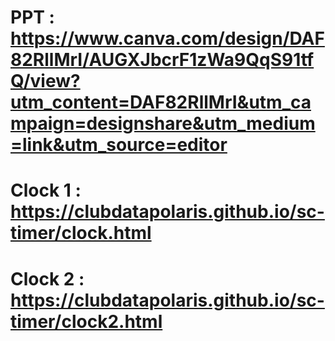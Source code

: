 # PPT : https://www.canva.com/design/DAF82RllMrI/AUGXJbcrF1zWa9QqS91tfQ/view?utm_content=DAF82RllMrI&utm_campaign=designshare&utm_medium=link&utm_source=editor
# Clock 1 : https://clubdatapolaris.github.io/sc-timer/clock.html
# Clock 2 : https://clubdatapolaris.github.io/sc-timer/clock2.html
